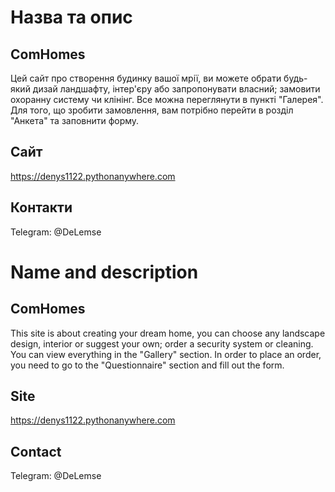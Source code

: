 # Назва та опис
## ComHomes
Цей сайт про створення будинку вашої мрії, ви можете обрати будь-який дизай ландшафту, інтер'єру або запропонувати власний; замовити охоранну систему чи клінінг. Все можна переглянути в пункті "Галерея". Для того, що зробити замовлення, вам потрібно перейти в розділ "Анкета" та заповнити форму.

## Сайт
https://denys1122.pythonanywhere.com

## Контакти
Telegram: @DeLemse

# Name and description
## ComHomes
This site is about creating your dream home, you can choose any landscape design, interior or suggest your own;  order a security system or cleaning.  You can view everything in the "Gallery" section.  In order to place an order, you need to go to the "Questionnaire" section and fill out the form.

## Site
https://denys1122.pythonanywhere.com

## Contact
Telegram: @DeLemse

